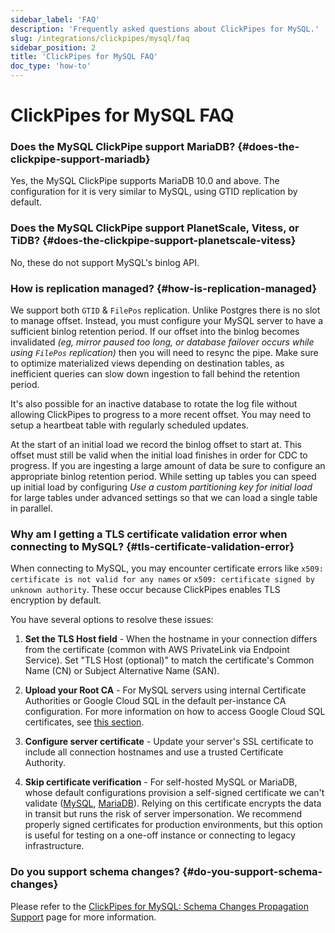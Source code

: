 ```yaml
---
sidebar_label: 'FAQ'
description: 'Frequently asked questions about ClickPipes for MySQL.'
slug: /integrations/clickpipes/mysql/faq
sidebar_position: 2
title: 'ClickPipes for MySQL FAQ'
doc_type: 'how-to'
---
```


# ClickPipes for MySQL FAQ

### Does the MySQL ClickPipe support MariaDB?  {#does-the-clickpipe-support-mariadb}
Yes, the MySQL ClickPipe supports MariaDB 10.0 and above. The configuration for it is very similar to MySQL, using GTID replication by default.

### Does the MySQL ClickPipe support PlanetScale, Vitess, or TiDB? {#does-the-clickpipe-support-planetscale-vitess}
No, these do not support MySQL's binlog API.

### How is replication managed? {#how-is-replication-managed}
We support both `GTID` & `FilePos` replication. Unlike Postgres there is no slot to manage offset. Instead, you must configure your MySQL server to have a sufficient binlog retention period. If our offset into the binlog becomes invalidated *(eg, mirror paused too long, or database failover occurs while using `FilePos` replication)* then you will need to resync the pipe. Make sure to optimize materialized views depending on destination tables, as inefficient queries can slow down ingestion to fall behind the retention period.

It's also possible for an inactive database to rotate the log file without allowing ClickPipes to progress to a more recent offset. You may need to setup a heartbeat table with regularly scheduled updates.

At the start of an initial load we record the binlog offset to start at. This offset must still be valid when the initial load finishes in order for CDC to progress. If you are ingesting a large amount of data be sure to configure an appropriate binlog retention period. While setting up tables you can speed up initial load by configuring *Use a custom partitioning key for initial load* for large tables under advanced settings so that we can load a single table in parallel.

### Why am I getting a TLS certificate validation error when connecting to MySQL? {#tls-certificate-validation-error}

When connecting to MySQL, you may encounter certificate errors like `x509: certificate is not valid for any names` or `x509: certificate signed by unknown authority`. These occur because ClickPipes enables TLS encryption by default.

You have several options to resolve these issues:

1. **Set the TLS Host field** - When the hostname in your connection differs from the certificate (common with AWS PrivateLink via Endpoint Service). Set "TLS Host (optional)" to match the certificate's Common Name (CN) or Subject Alternative Name (SAN).

2. **Upload your Root CA** - For MySQL servers using internal Certificate Authorities or Google Cloud SQL in the default per-instance CA configuration. For more information on how to access Google Cloud SQL certificates, see [this section](https://clickhouse.com/docs/integrations/clickpipes/mysql/source/gcp#download-root-ca-certificate-gcp-mysql).

3. **Configure server certificate** - Update your server's SSL certificate to include all connection hostnames and use a trusted Certificate Authority.

4. **Skip certificate verification** - For self-hosted MySQL or MariaDB, whose default configurations provision a self-signed certificate we can't validate ([MySQL](https://dev.mysql.com/doc/refman/8.4/en/creating-ssl-rsa-files-using-mysql.html#creating-ssl-rsa-files-using-mysql-automatic), [MariaDB](https://mariadb.com/kb/en/securing-connections-for-client-and-server/#enabling-tls-for-mariadb-server)). Relying on this certificate encrypts the data in transit but runs the risk of server impersonation. We recommend properly signed certificates for production environments, but this option is useful for testing on a one-off instance or connecting to legacy infrastructure.

### Do you support schema changes? {#do-you-support-schema-changes}

Please refer to the [ClickPipes for MySQL: Schema Changes Propagation Support](./schema-changes) page for more information.